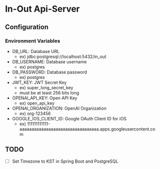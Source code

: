 # In-Out Api-Server

## Configuration

### Environment Variables

- DB_URL: Database URL
  - ex) jdbc:postgresql://localhost:5432/in_out
- DB_USERNAME: Database username
  - ex) postgres
- DB_PASSWORD: Database password
  - ex) postgres
- JWT_KEY: JWT Secret Key
  - ex) super_long_secret_key
  - must be at least 256 bits long 
- OPENAI_API_KEY: Open API Key
  - ex) open_api_key
- OPENAI_ORGANIZATION: OpenAI Organization
  - ex) org-123456
- GOOGLE_IOS_CLIENT_ID: Google OAuth Client ID for iOS
  - ex) 111111111111-aaaaaaaaaaaaaaaaaaaaaaaaaaaaaaaaa.apps.googleusercontent.com

## TODO

- [ ] Set Timezone to KST in Spring Boot and PostgreSQL
